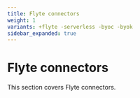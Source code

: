 ```yaml
---
title: Flyte connectors
weight: 1
variants: +flyte -serverless -byoc -byok
sidebar_expanded: true
---
```


# Flyte connectors

This section covers Flyte connectors.
